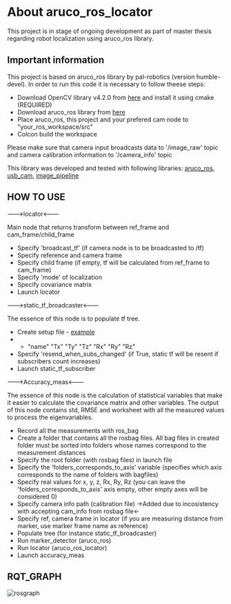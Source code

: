 # About aruco_ros_locator
This project is in stage of ongoing development as part of master thesis regarding robot localization using aruco_ros library.

## Important information
This project is based on aruco_ros library by pal-robotics (version humble-devel). In order to run this code it is necessary to follow theese steps:
+ Download OpenCV library v4.2.0 from [here](https://github.com/opencv/opencv/releases/tag/4.2.0) and install it using cmake (REQUIRED)
+ Download aruco_ros library from [here](https://github.com/pal-robotics/aruco_ros)
+ Place aruco_ros, this project and your prefered cam node to "your_ros_workspace/src"
+ Colcon build the workspace

Please make sure that camera input broadcasts data to '/image_raw' topic and camera calibration information to '/camera_info' topic

This library was developed and tested with following libraries: [aruco_ros](https://github.com/pal-robotics/aruco_ros), [usb_cam](https://github.com/ros-drivers/usb_cam), [image_pipeline](https://github.com/ros-perception/image_pipeline)

## HOW TO USE

--->locator<---

Main node that returns transform between ref_frame and cam_frame/child_frame
+ Specify 'broadcast_tf' (if camera node is to be broadcasted to /tf)
+ Specify reference and camera frame
+ Specify child frame (if empty, tf will be calculated from ref_frame to cam_frame)
+ Specify 'mode' of localization
+ Specify covariance matrix
+ Launch locator

--->static_tf_broadcaster<---

The essence of this node is to populate tf tree.
+ Create setup file - [example](https://github.com/DavidHala123/Aruco_ros_locator/blob/main/aruco_ros_locator/data/setup.txt)
+ + "name" "Tx" "Ty" "Tz" "Rx" "Ry" "Rz" 
+ Specify 'resend_when_subs_changed' (if True, static tf will be resent if subscribers count increases)
+ Launch static_tf_subscriber

--->Accuracy_meas<---

The essence of this node is the calculation of statistical variables that make it easier to calculate the covariance matrix and other variables. The output of this node contains std, RMSE and worksheet with all the measured values to process the eigenvariables.
+ Record all the measurements with ros_bag
+ Create a folder that contains all the rosbag files. All bag files in created folder must be sorted into folders whose names correspond to the measurement distances
+ Specify the root folder (with rosbag files) in launch file
+ Specify the 'folders_corresponds_to_axis' variable (specifies which axis corresponds to the name of folders with bagfiles)
+ Specify real values for x, y, z, Rx, Ry, Rz (you can leave the 'folders_corresponds_to_axis' axis empty, other empty axes will be considered 0)
+ Specify camera info path (calibration file) ->Added due to incosistency with accepting cam_info from rosbag file<-
+ Specify ref, camera frame in locator (if you are measuring distance from marker, use marker frame name as reference)
+ Populate tree (for instance static_tf_broadcaster)
+ Run marker_detector (aruco_ros)
+ Run locator (aruco_ros_locator)
+ Launch accuracy_meas

## RQT_GRAPH

![rosgraph](https://github.com/DavidHala123/Aruco_ros_locator/assets/78861269/bc95afa2-1207-4c78-9f66-d78489a36397)
